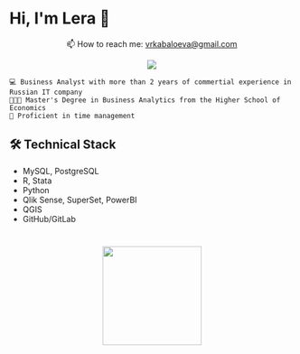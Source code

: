 # Hi, I'm Lera 👋

    
<p align='center'>
   📫 How to reach me: <a href='mailto:vrkabaloeva@gmail.com'>vrkabaloeva@gmail.com</a>
     
   <p align='center'>
   <a href="https://t.me/lerakabaloeva">
       <img src="https://img.shields.io/badge/Telegram-2CA5E0?style=for-the-badge&logo=telegram&logoColor=white"/>
   </a>
  </p>
</p>

    
    💻 Business Analyst with more than 2 years of commertial experience in Russian IT company
    👨🏻‍🎓 Master's Degree in Business Analytics from the Higher School of Economics
    🧠 Proficient in time management


## 🛠 Technical Stack
*   MySQL, PostgreSQL
*   R, Stata
*   Python
*   Qlik Sense, SuperSet, PowerBI
*   QGIS
*   GitHub/GitLab


<div align="center" style="margin: 40px 0">
   <a href="https://github.com/lerkab/github-profile-views-counter">
       <img width="175px" src="https://komarev.com/ghpvc/?username=lerkab&color=DE002D">
   </a>
</div>
